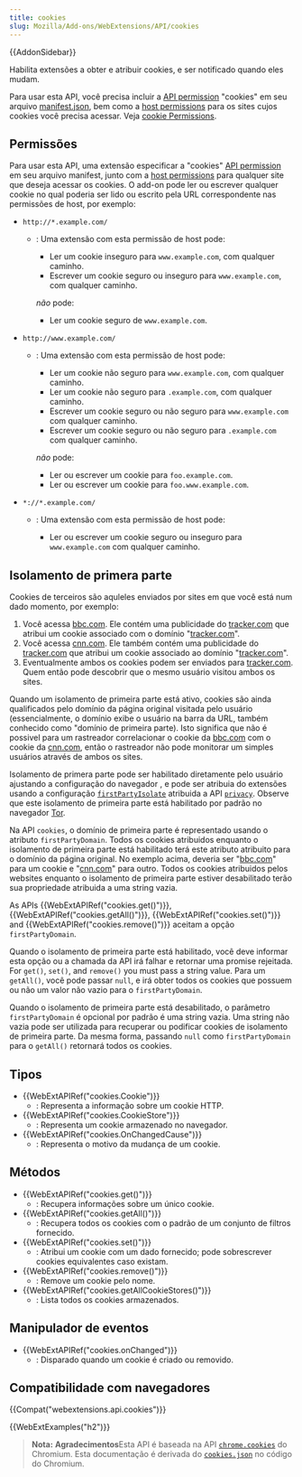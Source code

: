 ```yaml
---
title: cookies
slug: Mozilla/Add-ons/WebExtensions/API/cookies
---
```


{{AddonSidebar}}

Habilita extensões a obter e atribuir cookies, e ser notificado quando eles mudam.

Para usar esta API, você precisa incluir a [API permission](/pt-BR/Add-ons/WebExtensions/manifest.json/permissions#API_permissions) "cookies" em seu arquivo [manifest.json](/pt-BR/docs/Mozilla/Add-ons/WebExtensions/manifest.json), bem como a [host permissions](/pt-BR/Add-ons/WebExtensions/manifest.json/permissions#Host_permissions) para os sites cujos cookies você precisa acessar. Veja [cookie Permissions](/pt-BR/Add-ons/WebExtensions/API/cookies#Permissions).

## Permissões

Para usar esta API, uma extensão especificar a "cookies" [API permission](/pt-BR/Add-ons/WebExtensions/manifest.json/permissions#API_permissions) em seu arquivo manifest, junto com a [host permissions](/pt-BR/Add-ons/WebExtensions/manifest.json/permissions#Host_permissions) para qualquer site que deseja acessar os cookies. O add-on pode ler ou escrever qualquer cookie no qual poderia ser lido ou escrito pela URL correspondente nas permissões de host, por exemplo:

- `http://*.example.com/`

  - : Uma extensão com esta permissão de host pode:

    - Ler um cookie inseguro para `www.example.com`, com qualquer caminho.
    - Escrever um cookie seguro ou inseguro para `www.example.com`, com qualquer caminho.

    _não_ pode:

    - Ler um cookie seguro de `www.example.com`.

- `http://www.example.com/`

  - : Uma extensão com esta permissão de host pode:

    - Ler um cookie não seguro para `www.example.com`, com qualquer caminho.
    - Ler um cookie não seguro para `.example.com`, com qualquer caminho.
    - Escrever um cookie seguro ou não seguro para `www.example.com` com qualquer caminho.
    - Escrever um cookie seguro ou não seguro para `.example.com` com qualquer caminho.

    _não_ pode:

    - Ler ou escrever um cookie para `foo.example.com`.
    - Ler ou escrever um cookie para `foo.www.example.com`.

- `*://*.example.com/`

  - : Uma extensão com esta permissão de host pode:

    - Ler ou escrever um cookie seguro ou inseguro para `www.example.com` com qualquer caminho.

## Isolamento de primera parte

Cookies de terceiros são aquleles enviados por sites em que você está num dado momento, por exemplo:

1. Você acessa [bbc.com](http://bbc.com). Ele contém uma publicidade do [tracker.com](http://tracker.com) que atribui um cookie associado com o domínio "[tracker.com](http://tracker.com)".
2. Você acessa [cnn.com](http://cnn.com). Ele também contém uma publicidade do [tracker.com](http://tracker.com) que atribui um cookie associado ao domínio "[tracker.com](http://tracker.com)".
3. Eventualmente ambos os cookies podem ser enviados para [tracker.com](http://tracker.com). Quem então pode descobrir que o mesmo usuário visitou ambos os sites.

Quando um isolamento de primeira parte está ativo, cookies são ainda qualificados pelo domínio da página original visitada pelo usuário (essencialmente, o domínio exibe o usuário na barra da URL, também conhecido como "domínio de primeira parte). Isto significa que não é possivel para um rastreador correlacionar o cookie da [bbc.com](http://bbc.com) com o cookie da [cnn.com](http://cnn.com), então o rastreador não pode monitorar um simples usuários através de ambos os sites.

Isolamento de primera parte pode ser habilitado diretamente pelo usuário ajustando a configuração do navegador , e pode ser atribuia do extensões usando a configuração [`firstPartyIsolate`](/pt-BR/Add-ons/WebExtensions/API/privacy/websites#Properties) atribuida a API [`privacy`](/pt-BR/docs/Mozilla/Add-ons/WebExtensions/API/privacy). Observe que este isolamento de primeira parte está habilitado por padrão no navegador [Tor](https://www.torproject.org/).

Na API `cookies`, o domínio de primeira parte é representado usando o atributo `firstPartyDomain`. Todos os cookies atribuidos enquanto o isolamento de primeira parte está habilitado terá este atributo atribuito para o domínio da página original. No exemplo acima, deveria ser "[bbc.com](http://bbc.com)" para um cookie e "[cnn.com](http://cnn.com)" para outro. Todos os cookies atribuidos pelos websites enquanto o isolamento de primeira parte estiver desabilitado terão sua propriedade atribuida a uma string vazia.

As APIs {{WebExtAPIRef("cookies.get()")}}, {{WebExtAPIRef("cookies.getAll()")}}, {{WebExtAPIRef("cookies.set()")}} and {{WebExtAPIRef("cookies.remove()")}} aceitam a opção `firstPartyDomain`.

Quando o isolamento de primeira parte está habilitado, você deve informar esta opção ou a chamada da API irá falhar e retornar uma promise rejeitada. For `get()`, `set()`, and `remove()` you must pass a string value. Para um `getAll()`, você pode passar `null`, e irá obter todos os cookies que possuem ou não um valor não vazio para o `firstPartyDomain`.

Quando o isolamento de primeira parte está desabilitado, o parâmetro `firstPartyDomain` é opcional por padrão é uma string vazia. Uma string não vazia pode ser utilizada para recuperar ou podificar cookies de isolamento de primeira parte. Da mesma forma, passando `null` como `firstPartyDomain` para o `getAll()` retornará todos os cookies.

## Tipos

- {{WebExtAPIRef("cookies.Cookie")}}
  - : Representa a informação sobre um cookie HTTP.
- {{WebExtAPIRef("cookies.CookieStore")}}
  - : Representa um cookie armazenado no navegador.
- {{WebExtAPIRef("cookies.OnChangedCause")}}
  - : Representa o motivo da mudança de um cookie.

## Métodos

- {{WebExtAPIRef("cookies.get()")}}
  - : Recupera informações sobre um único cookie.
- {{WebExtAPIRef("cookies.getAll()")}}
  - : Recupera todos os cookies com o padrão de um conjunto de filtros fornecido.
- {{WebExtAPIRef("cookies.set()")}}
  - : Atribui um cookie com um dado fornecido; pode sobrescrever cookies equivalentes caso existam.
- {{WebExtAPIRef("cookies.remove()")}}
  - : Remove um cookie pelo nome.
- {{WebExtAPIRef("cookies.getAllCookieStores()")}}
  - : Lista todos os cookies armazenados.

## Manipulador de eventos

- {{WebExtAPIRef("cookies.onChanged")}}
  - : Disparado quando um cookie é criado ou removido.

## Compatibilidade com navegadores

{{Compat("webextensions.api.cookies")}}

{{WebExtExamples("h2")}}

> **Nota:** **Agradecimentos**Esta API é baseada na API [`chrome.cookies`](https://developer.chrome.com/extensions/cookies) do Chromium. Esta documentação é derivada do [`cookies.json`](https://chromium.googlesource.com/chromium/src/+/master/chrome/common/extensions/api/cookies.json) no código do Chromium.

<!--
// Copyright 2015 The Chromium Authors. All rights reserved.
//
// Redistribution and use in source and binary forms, with or without
// modification, are permitted provided that the following conditions are
// met:
//
//    * Redistributions of source code must retain the above copyright
// notice, this list of conditions and the following disclaimer.
//    * Redistributions in binary form must reproduce the above
// copyright notice, this list of conditions and the following disclaimer
// in the documentation and/or other materials provided with the
// distribution.
//    * Neither the name of Google Inc. nor the names of its
// contributors may be used to endorse or promote products derived from
// this software without specific prior written permission.
//
// THIS SOFTWARE IS PROVIDED BY THE COPYRIGHT HOLDERS AND CONTRIBUTORS
// "AS IS" AND ANY EXPRESS OR IMPLIED WARRANTIES, INCLUDING, BUT NOT
// LIMITED TO, THE IMPLIED WARRANTIES OF MERCHANTABILITY AND FITNESS FOR
// A PARTICULAR PURPOSE ARE DISCLAIMED. IN NO EVENT SHALL THE COPYRIGHT
// OWNER OR CONTRIBUTORS BE LIABLE FOR ANY DIRECT, INDIRECT, INCIDENTAL,
// SPECIAL, EXEMPLARY, OR CONSEQUENTIAL DAMAGES (INCLUDING, BUT NOT
// LIMITED TO, PROCUREMENT OF SUBSTITUTE GOODS OR SERVICES; LOSS OF USE,
// DATA, OR PROFITS; OR BUSINESS INTERRUPTION) HOWEVER CAUSED AND ON ANY
// THEORY OF LIABILITY, WHETHER IN CONTRACT, STRICT LIABILITY, OR TORT
// (INCLUDING NEGLIGENCE OR OTHERWISE) ARISING IN ANY WAY OUT OF THE USE
// OF THIS SOFTWARE, EVEN IF ADVISED OF THE POSSIBILITY OF SUCH DAMAGE.
-->
